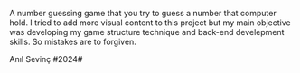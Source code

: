 A number guessing game that you try to guess a number that computer hold.
I tried to add more visual content to this project but my main objective was developing my game structure technique and back-end develepment skills.
So mistakes are to forgiven.

Anıl Sevinç #2024#
